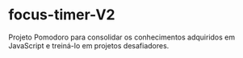 # focus-timer-V2
Projeto Pomodoro para consolidar os conhecimentos adquiridos em JavaScript e treiná-lo em projetos desafiadores.
